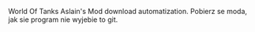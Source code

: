 World Of Tanks Aslain's Mod download automatization.
Pobierz se moda, jak sie program nie wyjebie to git.
